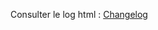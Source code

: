 Consulter le log html : [Changelog](https://famille-ozaer.github.io/jeezviz-v2/fr_FR/changelog.html)
